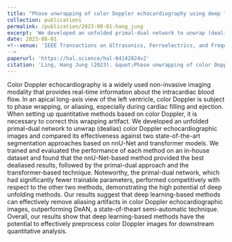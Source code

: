 ```yaml
---
title: "Phase unwrapping of color Doppler echocardiography using deep learning"
collection: publications
permalink: /publication/2023-08-01-hang_jung
excerpt: 'We developed an unfolded primal-dual network to unwrap (dealias) color Doppler echocardiographic images and compared its effectiveness against two state-of-the-art segmentation approaches based on nnU-Net and transformer models.'
date: 2023-08-01
<!--venue: 'IEEE Transactions on Ultrasonics, Ferroelectrics, and Frequency Control'
-->
paperurl: 'https://hal.science/hal-04142824v2'
citation: 'Ling, Hang Jung (2023). &quot;Phase unwrapping of color Doppler echocardiography using deep learning.&quot; <i>IEEE Transactions on Ultrasonics, Ferroelectrics, and Frequency Control</i>. 70(8).'
---
```

Color Doppler echocardiography is a widely used non-invasive imaging modality that provides real-time information about the intracardiac blood flow. In an apical long-axis view of the left ventricle, color Doppler is subject to phase wrapping, or aliasing, especially during cardiac filling and ejection. When setting up quantitative methods based on color Doppler, it is necessary to correct this wrapping artifact. We developed an unfolded primal-dual network to unwrap (dealias) color Doppler echocardiographic images and compared its effectiveness against two state-of-the-art segmentation approaches based on nnU-Net and transformer models. We trained and evaluated the performance of each method on an in-house dataset and found that the nnU-Net-based method provided the best dealiased results, followed by the primal-dual approach and the transformer-based technique. Noteworthy, the primal-dual network, which had significantly fewer trainable parameters, performed competitively with respect to the other two methods, demonstrating the high potential of deep unfolding methods. Our results suggest that deep learning-based methods can effectively remove aliasing artifacts in color Doppler echocardiographic images, outperforming DeAN, a state-of-theart semi-automatic technique. Overall, our results show that deep learning-based methods have the potential to effectively preprocess color Doppler images for downstream quantitative analysis.
